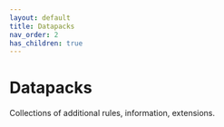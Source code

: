 ```yaml
---
layout: default
title: Datapacks
nav_order: 2
has_children: true
---
```

# Datapacks

Collections of additional rules, information, extensions.
